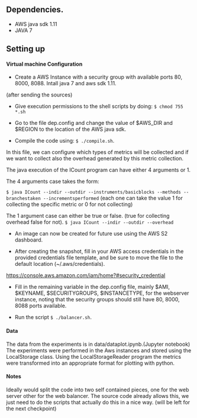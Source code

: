 ## Dependencies.
* AWS java sdk 1.11
* JAVA 7 

## Setting up

#### Virtual machine Configuration
* Create a AWS Instance with a security group with available ports 80, 8000, 8088. Intall java 7 and aws sdk 1.11.

(after sending the sources)

* Give execution permissions to the shell scripts by doing: ` $ chmod 755 *.sh `

* Go to the file dep.config and change the value of $AWS_DIR and $REGION to the location of the AWS java sdk.

* Compile the code using:
` $ ./compile.sh `. 

In this file, we can configure which types of metrics will be collected and if we want to collect also the overhead generated by this metric collection.

The java execution of the ICount program can have either 4 arguments or 1.

The 4 arguments case takes the form: 

` $ java ICount --indir --outdir --instruments/basicblocks --methods --branchestaken --incrementsperformed `
(each one can take the value 1 for collecting the specific metric or 0 for not collecting)

The 1 argument case can either be true or false. (true for collecting overhead false for not).
` $ java ICount --indir --outdir --overhead `

* An image can now be created for future use using the AWS S2 dashboard. 

* After creating the snapshot, fill in your AWS access credentials in the provided credentials file template, and be sure to move the file to the default location (~/.aws/credentials).

https://console.aws.amazon.com/iam/home?#security_credential

* Fill in the remaining variable in the dep.config file, mainly $AMI, $KEYNAME, $SECURITYGROUPS, $INSTANCETYPE, for the webserver instance, noting that the security groups should still have 80, 8000, 8088 ports available.

* Run the script ` $ ./balancer.sh `.

#### Data

The data from the experiments is in data/dataplot.ipynb.(Jupyter notebook) The experiments were performed in the Aws instances and stored using the LocalStorage class. Using the LocalStorageReader program the metrics were transformed into an appropriate format for plotting with python.

#### Notes

Ideally would split the code into two self contained pieces, one for the web server other for the web balancer. 
The source code already allows this, we just need to do the scripts that actually do this in a nice way. (will be left for the next checkpoint)